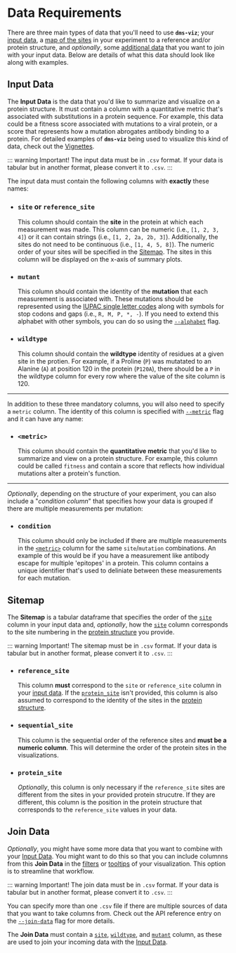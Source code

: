 # Data Requirements

There are three main types of data that you'll need to use **`dms-viz`**; your [input data](#input-data), a [map of the sites](#sitemap) in your experiment to a reference and/or protein structure, and _optionally_, some [additional data](#join-data) that you want to join with your input data. Below are details of what this data should look like along with examples.

## Input Data

The **Input Data** is the data that you'd like to summarize and visualize on a protein structure. It must contain a column with a quantitative metric that's associated with substitutions in a protein sequence. For example, this data could be a fitness score associated with mutations to a viral protein, or a score that represents how a mutation abrogates antibody binding to a protein. For detailed examples of **`dms-viz`** being used to visualize this kind of data, check out the [Vignettes](/visualizing-data/vignettes/).

::: warning Important!
The input data must be in `.csv` format. If your data is tabular but in another format, please convert it to `.csv`.
:::

The input data must contain the following columns with **exactly** these names:

- ### `site` or `reference_site`

  This column should contain the **site** in the protein at which each measurement was made. This column can be numeric (i.e., `[1, 2, 3, 4]`) or it can contain strings (i.e., `[1, 2, 2a, 2b, 3]`). Additionally, the sites do not need to be continuous (i.e., `[1, 4, 5, 8]`). The numeric order of your sites will be specified in the [Sitemap](#sitemap). The sites in this column will be displayed on the x-axis of summary plots.

- ### `mutant`

  This column should contain the identity of the **mutation** that each measurement is associated with. These mutations should be represented using the [IUPAC single letter codes](https://www.bioinformatics.org/sms/iupac.html) along with symbols for stop codons and gaps (i.e., `R, M, P, *, -`). If you need to extend this alphabet with other symbols, you can do so using the [`--alphabet`](/preparing-data/command-line-api/#alphabet) flag.

- ### `wildtype`

  This column should contain the **wildtype** identity of residues at a given site in the protien. For example, if a Proline (`P`) was mutatated to an Alanine (`A`) at position 120 in the protein (`P120A`), there should be a `P` in the wildtype column for every row where the value of the site column is 120.

---

In addition to these three mandatory columns, you will also need to specify a `metric` column. The identity of this column is specified with [`--metric`](/preparing-data/command-line-api/#metric) flag and it can have any name:

- ### `<metric>`

  This column should contain the **quantitative metric** that you'd like to summarize and view on a protein structure. For example, this column could be called `fitness` and contain a score that reflects how individual mutations alter a protein's function.

---

_Optionally_, depending on the structure of your experiment, you can also include a "_condition column_" that specifies how your data is grouped if there are multiple measurements per mutation:

- ### `condition`

  This column should only be included if there are multiple measurements in the [`<metric>`](/preparing-data/command-line-api/#metric) column for the same `site`/`mutation` combinations. An example of this would be if you have a measurement like antibody escape for multiple 'epitopes' in a protein. This column contains a unique identifier that's used to deliniate between these measurements for each mutation.

## Sitemap

The **Sitemap** is a tabular dataframe that specifies the order of the [`site`](#site-or-reference-site) column in your input data and, _optionally_, how the [`site`](#site-or-reference-site) column corresponds to the site numbering in the [protein structure](/preparing-data/command-line-api/#structure) you provide.

::: warning Important!
The sitemap must be in `.csv` format. If your data is tabular but in another format, please convert it to `.csv`.
:::

- ### `reference_site`

  This column **must** correspond to the `site` or `reference_site` column in your [input data](#input-data). If the [`protein_site`](#protein_site) isn't provided, this column is also assumed to correspond to the identity of the sites in the [protein structure](/preparing-data/command-line-api/#structure).

- ### `sequential_site`

  This column is the sequential order of the reference sites and **must be a numeric column**. This will determine the order of the protein sites in the visualizations.

- ### `protein_site`

  _Optionally_, this column is only necessary if the `reference_site` sites are different from the sites in your provided protein strucutre. If they are different, this column is the position in the protein structure that corresponds to the `reference_site` values in your data.

## Join Data

_Optionally_, you might have some more data that you want to combine with your [Input Data](#input-data). You might want to do this so that you can include columnns from this **Join Data** in the [filters](/preparing-data/command-line-api/#filter-cols) or [tooltips](/preparing-data/command-line-api/#tooltip-cols) of your visualization. This option is to streamline that workflow.

::: warning Important!
The join data must be in `.csv` format. If your data is tabular but in another format, please convert it to `.csv`.
:::

You can specify more than one `.csv` file if there are multiple sources of data that you want to take columns from. Check out the API reference entry on the [`--join-data`](/preparing-data/command-line-api/#join-data) flag for more details.

The **Join Data** must contain a [`site`](#site-or-reference-site), [`wildtype`](#wildtype), and [`mutant`](#mutant) column, as these are used to join your incoming data with the [Input Data](#input-data).

